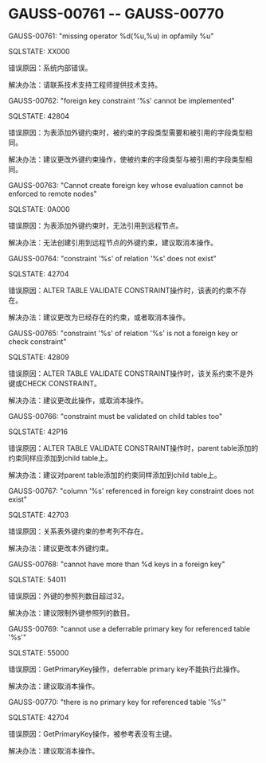 # GAUSS-00761 -- GAUSS-00770

GAUSS-00761: "missing operator %d\(%u,%u\) in opfamily %u"

SQLSTATE: XX000

错误原因：系统内部错误。

解决办法：请联系技术支持工程师提供技术支持。

GAUSS-00762: "foreign key constraint '%s' cannot be implemented"

SQLSTATE: 42804

错误原因：为表添加外键约束时，被约束的字段类型需要和被引用的字段类型相同。

解决办法：建议更改外键约束操作，使被约束的字段类型与被引用的字段类型相同。

GAUSS-00763: "Cannot create foreign key whose evaluation cannot be enforced to remote nodes"

SQLSTATE: 0A000

错误原因：为表添加外键约束时，无法引用到远程节点。

解决办法：无法创建引用到远程节点的外键约束，建议取消本操作。

GAUSS-00764: "constraint '%s' of relation '%s' does not exist"

SQLSTATE: 42704

错误原因：ALTER TABLE VALIDATE CONSTRAINT操作时，该表的约束不存在。

解决办法：建议更改为已经存在的约束，或者取消本操作。

GAUSS-00765: "constraint '%s' of relation '%s' is not a foreign key or check constraint"

SQLSTATE: 42809

错误原因：ALTER TABLE VALIDATE CONSTRAINT操作时，该关系约束不是外键或CHECK CONSTRAINT。

解决办法：建议更改此操作，或取消本操作。

GAUSS-00766: "constraint must be validated on child tables too"

SQLSTATE: 42P16

错误原因：ALTER TABLE VALIDATE CONSTRAINT操作时，parent table添加的约束同样应添加到child table上。

解决办法：建议对parent table添加的约束同样添加到child table上。

GAUSS-00767: "column '%s' referenced in foreign key constraint does not exist"

SQLSTATE: 42703

错误原因：关系表外键约束的参考列不存在。

解决办法：建议更改本外键约束。

GAUSS-00768: "cannot have more than %d keys in a foreign key"

SQLSTATE: 54011

错误原因：外键的参照列数目超过32。

解决办法：建议限制外键参照列的数目。

GAUSS-00769: "cannot use a deferrable primary key for referenced table '%s'"

SQLSTATE: 55000

错误原因：GetPrimaryKey操作，deferrable primary key不能执行此操作。

解决办法：建议取消本操作。

GAUSS-00770: "there is no primary key for referenced table '%s'"

SQLSTATE: 42704

错误原因：GetPrimaryKey操作，被参考表没有主键。

解决办法：建议取消本操作。

